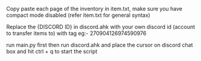 Copy paste each page of the inventory in item.txt, make sure you have compact mode disabled (refer item.txt for general syntax)

Replace the {DISCORD ID} in discord.ahk with your own discord id (account to transfer items to) with tag eg:- 270904126974590976

run main.py first then run discord.ahk and place the cursor on discord chat box and hit ctrl + q to start the script 
